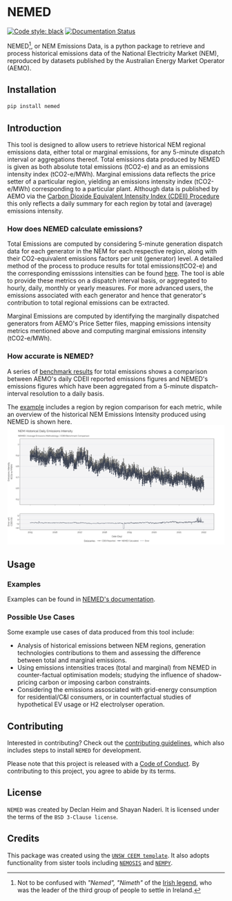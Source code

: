 # NEMED

[![Code style: black](https://img.shields.io/badge/code%20style-black-000000.svg)](https://github.com/psf/black)
[![Documentation Status](https://readthedocs.org/projects/nemed/badge/?version=latest)](https://nemed.readthedocs.io/en/latest/?badge=latest)

NEMED[^1], or NEM Emissions Data, is a python package to retrieve and process historical emissions data of the National Electricity Market (NEM), reproduced by datasets published by the Australian Energy Market Operator (AEMO).

[^1]: Not to be confused with *"Nemed", "Nimeth"* of the [Irish legend](https://en.wikipedia.org/wiki/Nemed), who was the leader of the third group of people to settle in Ireland.

## Installation
```bash
pip install nemed
```

## Introduction

This tool is designed to allow users to retrieve historical NEM regional emissions data, either total or marginal emissions, for any 5-minute dispatch interval or aggregations thereof. Total emissions data produced by NEMED is given as both absolute total emissions (tCO2-e) and as an emissions intensity index (tCO2-e/MWh). Marginal emissions data reflects the price setter of a particular region, yielding an emissions intensity index (tCO2-e/MWh) corresponding to a particular plant.
Although data is published by AEMO via the [Carbon Dioxide Equivalent Intensity Index (CDEII) Procedure](https://www.aemo.com.au/energy-systems/electricity/national-electricity-market-nem/market-operations/settlements-and-payments/settlements/carbon-dioxide-equivalent-intensity-index) this only reflects a daily summary for each region by total and (average) emissions intensity.

### How does NEMED calculate emissions?
Total Emissions are computed by considering 5-minute generation dispatch data for each generator in the NEM for each respective region, along with their CO2-equivalent emissions factors per unit (generator) level. A detailed method of the process to produce results for total emissions(tCO2-e) and the corresponding emisssions intensities can be found [here](https://nemed.readthedocs.io/en/latest/method.html). The tool is able to provide these metrics on a dispatch interval basis, or aggregated to hourly, daily, monthly or yearly measures. For more advanced users, the emissions associated with each generator and hence that generator's contribution to total regional emissions can be extracted.

Marginal Emissions are computed by identifying the marginally dispatched generators from AEMO's Price Setter files, mapping emissions intensity metrics mentioned above and computing marginal emissions intensity (tCO2-e/MWh).

### How accurate is NEMED?
A series of [benchmark results](https://nemed.readthedocs.io/en/latest/examples/cdeii_benchmark.html) for total emissions shows a comparison between AEMO's daily CDEII reported emissions figures and NEMED's emissions figures which have been aggregated from a 5-minute dispatch-interval resolution to a daily basis.   

The [example](https://nemed.readthedocs.io/en/latest/examples/cdeii_benchmark.html) includes a region by region comparison for each metric, while an overview of the historical NEM Emissions Intensity produced using NEMED is shown here.
![NEM Emissions Intensity](./docs/source/examples/charts_benchmark/intensity_NEM.png)

## Usage

### Examples
Examples can be found in [NEMED's documentation](https://nemed.readthedocs.io/en/latest/examples/total_emissions.html).

### Possible Use Cases
Some example use cases of data produced from this tool include:
- Analysis of historical emissions between NEM regions, generation technologies contributions to them and assessing the difference between total and marginal emissions.
- Using emissions intensities traces (total and marginal) from NEMED in counter-factual optimisation models; studying the influence of shadow-pricing carbon or imposing carbon constraints.
- Considering the emissions assosciated with grid-energy consumption for residential/C&I consumers, or in counterfactual studies of hypothetical EV usage or H2 electrolyser operation. 

## Contributing
Interested in contributing? Check out the [contributing guidelines](CONTRIBUTING.md), which also includes steps to install `NEMED` for development.

Please note that this project is released with a [Code of Conduct](CONDUCT.md). By contributing to this project, you agree to abide by its terms.

## License
`NEMED` was created by Declan Heim and Shayan Naderi. It is licensed under the terms of the `BSD 3-Clause license`.

## Credits
This package was created using the [`UNSW CEEM template`](https://github.com/UNSW-CEEM/ceem-python-template). It also adopts functionality from sister tools including [`NEMOSIS`](https://github.com/UNSW-CEEM/NEMOSIS) and [`NEMPY`](https://github.com/UNSW-CEEM/nempy).